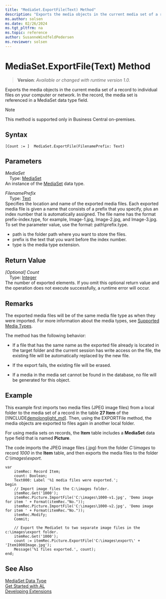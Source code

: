 ```yaml
---
title: "MediaSet.ExportFile(Text) Method"
description: "Exports the media objects in the current media set of a record to individual files on your computer or network."
ms.author: solsen
ms.date: 02/26/2024
ms.tgt_pltfrm: na
ms.topic: reference
author: SusanneWindfeldPedersen
ms.reviewer: solsen
---
```

[//]: # (START>DO_NOT_EDIT)
[//]: # (IMPORTANT:Do not edit any of the content between here and the END>DO_NOT_EDIT.)
[//]: # (Any modifications should be made in the .xml files in the ModernDev repo.)
# MediaSet.ExportFile(Text) Method
> **Version**: _Available or changed with runtime version 1.0._

Exports the media objects in the current media set of a record to individual files on your computer or network. In the record, the media set is referenced in a MediaSet data type field.

> [!NOTE]
> This method is supported only in Business Central on-premises.

## Syntax
```AL
[Count := ]  MediaSet.ExportFile(FilenamePrefix: Text)
```
## Parameters
*MediaSet*  
&emsp;Type: [MediaSet](mediaset-data-type.md)  
An instance of the [MediaSet](mediaset-data-type.md) data type.  

*FilenamePrefix*  
&emsp;Type: [Text](../text/text-data-type.md)  
Specifies the location and name of the exported media files. Each exported media file is given a name that consists of a prefix that you specify, plus an index number that is automatically assigned. The file name has the format prefix-index.type, for example, Image-1.jpg, Image-2.jpg, and Image-3.jpg. To set the parameter value, use the format: path\\prefix.type.
-   path is the folder path where you want to store the files.
-   prefix is the text that you want before the index number.
-   type is the media type extension.  


## Return Value
*[Optional] Count*  
&emsp;Type: [Integer](../integer/integer-data-type.md)  
The number of exported elements. If you omit this optional return value and the operation does not execute successfully, a runtime error will occur.  


[//]: # (IMPORTANT: END>DO_NOT_EDIT)

## Remarks  
 The exported media files will be of the same media file type as when they were imported. For more information about the media types, see [Supported Media Types](../../devenv-working-with-media-on-records.md#SupportedMediaTypes).

The method has the following behavior:  

-   If a file that has the same name as the exported file already is located in the target folder and the current session has write access on the file, the existing file will be automatically replaced by the new file.  

-   If the export fails, the existing file will be erased.  

-   If a media in the media set cannot be found in the database, no file will be generated for this object.  

## Example  
This example first imports two media files \(JPEG image files\) from a local folder to the media set of a record in the table **27 Item** of the [!INCLUDE[demolonglight_md](../../includes/demolonglight_md.md)]. Then, using the EXPORTFile method, the media objects are exported to files again in another local folder.

For using media sets on records, the **Item** table includes a **MediaSet** data type field that is named **Picture**.  

 The code imports the JPEG image files \(.jpg\) from the folder *C:\images* to record *1000* in the **Item** table, and then exports the media files to the folder *C:\images\export*.  

```al
var
    itemRec: Record Item;
    count: Boolean;
    Text000: Label '%1 media files were exported.';
begin
    // Import image files the C:\images folder.  
    itemRec.Get('1000');
    itemRec.Picture.ImportFile('C:\images\1000-v1.jpg', 'Demo image for item ' + Format(itemRec."No."));
    itemRec.Picture.ImportFile('C:\images\1000-v2.jpg', 'Demo image for item ' + Format(itemRec."No."));
    itemRec.Modify;
    Commit;
    
    // Export the MediaSet to two separate image files in the c:\images\export folder.  
    itemRec.Get('1000');
    count := itemRec.Picture.ExportFile('C:\images\export\' + 'Item1000Image.jpg');   
    Message('%1 files exported.', count);
end;
```  

## See Also
[MediaSet Data Type](mediaset-data-type.md)  
[Get Started with AL](../../devenv-get-started.md)  
[Developing Extensions](../../devenv-dev-overview.md)
